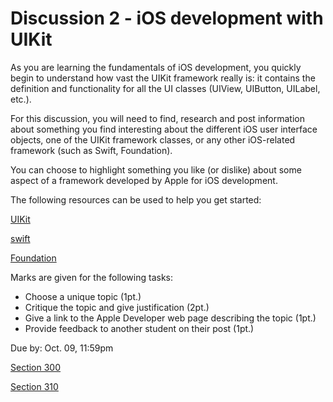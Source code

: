# Discussion 2 - iOS development with UIKit

As you are learning the fundamentals of iOS development, you quickly begin to understand how vast the UIKit framework really is: it contains the definition and functionality for all the UI classes (UIView, UIButton, UILabel, etc.).

For this discussion, you will need to find, research and post information about something you find interesting about the different iOS user interface objects, one of the UIKit framework classes, or any other iOS-related framework (such as Swift, Foundation).

You can choose to highlight something you like (or dislike) about some aspect of a framework developed by Apple for iOS development.

The following resources can be used to help you get started:

[UIKit](https://developer.apple.com/documentation/uikit)

[swift](https://developer.apple.com/documentation/swift)

[Foundation](https://developer.apple.com/documentation/foundation)

Marks are given for the following tasks:

- Choose a unique topic (1pt.)
- Critique the topic and give justification (2pt.)
- Give a link to the Apple Developer web page describing the topic (1pt.)
- Provide feedback to another student on their post (1pt.)

Due by: Oct. 09, 11:59pm

[Section 300](https://brightspace.algonquincollege.com/d2l/home/282607)

[Section 310](https://brightspace.algonquincollege.com/d2l/home/282608)
